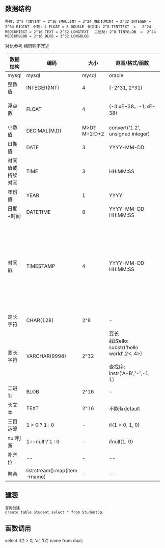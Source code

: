 
## 数据结构
```整数: 2^8 TINYINT = 2^16 SMALLINT = 2^24 MEDIUMINT = 2^32 INTEGER = 2^64 BIGINT ```
```小数: 4 FLOAT = 8 DOUBLE ```
```长文本: 2^8 TINYTEXT  =   2^24 MEDIUMTEXT = 2^16 TEXT = 2^32 LONGTEXT  ```
```二进制: 2^8 TINYBLOB  =  2^24 MEDIUMBLOB = 2^16 BLOB = 2^32 LONGBLOB  ```

对比参考 相同则不冗述

数据结构 | 编码 | 大小 | 范围/格式/函数 | 编码 | 大小 | 范围/格式/函数 
---|---|---|---|---|---|---
mysql | mysql | mysql | oracle | oracle | oracle 
整数值 | INTEGER(INT) | 4 | (-2^31, 2^31) | INTEGER | - |   (-2^31, 2^31) <br> NUMBER(P,0)
浮点数 | FLOAT| 4 | (-3.xE+38，-1.xE-38) | FLOAT | - | 2^126 <br> trunc(1.5) round(1.23456, 4) <br> floor(1.5) ceil(1.5)
小数值 | DECIMAL(M,D) |M>D?M+2:D+2 | convert('1.2', unsigned integer) | NUMBER(4,2) |   | 4位(含2位小数) <br> to_number('1.2')  
日期值 | DATE | 3 | YYYY-MM-DD | 
时间值或持续时间 | TIME | 3 | HH:MM:SS | 
年份值 | YEAR | 1 | YYYY | 
日期+时间 | DATETIME | 8 | YYYY-MM-DD HH:MM:SS | DATE | 4 |  YYYY-MM-DD HH:MM:SS | 
时间戳  | TIMESTAMP | 4 | YYYY-MM-DD HH:MM:SS | TIMESTAMP | 4 | YYYY-MM-DD HH:MM:SS:xxxx <br> 纳秒 <br><br> 转字符串: <br> to_char(sysdate - 2 * interval '7' day, 'yyyy-mm-dd hh24:mi:ss') <br> year/month/day/hour/minute/ <br><br> 转时间 <br> to_date('1000-12-12','yyyy-mm-dd hh24:mi:ss')
定长字符 | CHAR(128) | 2^8 | - | CHAR(128) | 2^8 |  -
变长字符 | VARCHAR(9998) | 2^32 | 变长 <br> 截取ello: <br> substr('hello world',2<, 4>) <br>  <br> 查找序: <br>  instr('A-B','-',-1, 1)  |  VARCHAR2(4000) | 4000 | 同 <br> 等价分离: <br> substr('A-B',1,instr('A-B','-',-1, 1)-1)
二进制 | BLOB | 2^16 | - |  RAW | 4G? | - 
长文本 | TEXT | 2^16 | 不能有default  | CLOB| *4G |-|
三目运算|1 > 0 ? 1 : 0| - | if(1 > 0, 1, 0) | - | - | (case when 1>0 then 1 when 1<0 then 0 else 2 end)
null判断| 1==null ? 1 : 0 | - |  ifnull(1, 0) | - | - | nvl(1, 0) <br> nvl2(1, 1, 0)
补齐位| -- | - |  --| - | - | lpad('2', 4, '0')
聚合 | list.stream().map(item->name) | - |  --| - | - | wm_concat(name)
 
## 建表
```
查询创建
create table Student select * from StudentCp;
```
## 函数调用
select if(1 > 0, 'a', 'b') name from dual; 
 
